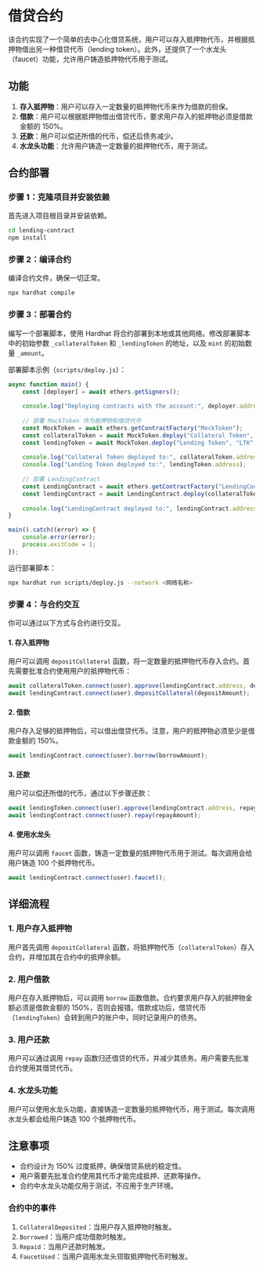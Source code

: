 # 借贷合约

该合约实现了一个简单的去中心化借贷系统，用户可以存入抵押物代币，并根据抵押物借出另一种借贷代币（lending token）。此外，还提供了一个水龙头（faucet）功能，允许用户铸造抵押物代币用于测试。

## 功能

1. **存入抵押物**：用户可以存入一定数量的抵押物代币来作为借款的担保。
2. **借款**：用户可以根据抵押物借出借贷代币，要求用户存入的抵押物必须是借款金额的 150%。
3. **还款**：用户可以偿还所借的代币，偿还后债务减少。
4. **水龙头功能**：允许用户铸造一定数量的抵押物代币，用于测试。

## 合约部署

### 步骤 1：克隆项目并安装依赖

首先进入项目根目录并安装依赖。

```bash
cd lending-contract
npm install
```

### 步骤 2：编译合约

编译合约文件，确保一切正常。

```bash
npx hardhat compile
```

### 步骤 3：部署合约

编写一个部署脚本，使用 Hardhat 将合约部署到本地或其他网络。修改部署脚本中的初始参数 `_collateralToken` 和 `_lendingToken` 的地址，以及 `mint` 的初始数量 `_amount`。

部署脚本示例（`scripts/deploy.js`）：

```javascript
async function main() {
    const [deployer] = await ethers.getSigners();
    
    console.log("Deploying contracts with the account:", deployer.address);
    
    // 部署 MockToken 作为抵押物和借贷代币
    const MockToken = await ethers.getContractFactory("MockToken");
    const collateralToken = await MockToken.deploy("Collateral Token", "CTK", ethers.utils.parseUnits("1000000", 18)); // 初始发行 100 万代币
    const lendingToken = await MockToken.deploy("Lending Token", "LTK", ethers.utils.parseUnits("1000000", 18)); // 初始发行 100 万代币
    
    console.log("Collateral Token deployed to:", collateralToken.address);
    console.log("Lending Token deployed to:", lendingToken.address);
    
    // 部署 LendingContract
    const LendingContract = await ethers.getContractFactory("LendingContract");
    const lendingContract = await LendingContract.deploy(collateralToken.address, lendingToken.address, ethers.utils.parseUnits("50000", 18)); // 铸造5万Lending Token给合约
    
    console.log("LendingContract deployed to:", lendingContract.address);
}

main().catch((error) => {
    console.error(error);
    process.exitCode = 1;
});
```

运行部署脚本：

```bash
npx hardhat run scripts/deploy.js --network <网络名称>
```

### 步骤 4：与合约交互

你可以通过以下方式与合约进行交互。

#### 1. 存入抵押物

用户可以调用 `depositCollateral` 函数，将一定数量的抵押物代币存入合约。首先需要批准合约使用用户的抵押物代币：

```javascript
await collateralToken.connect(user).approve(lendingContract.address, depositAmount);
await lendingContract.connect(user).depositCollateral(depositAmount);
```

#### 2. 借款

用户存入足够的抵押物后，可以借出借贷代币。注意，用户的抵押物必须至少是借款金额的 150%。

```javascript
await lendingContract.connect(user).borrow(borrowAmount);
```

#### 3. 还款

用户可以偿还所借的代币，通过以下步骤还款：

```javascript
await lendingToken.connect(user).approve(lendingContract.address, repayAmount);
await lendingContract.connect(user).repay(repayAmount);
```

#### 4. 使用水龙头

用户可以调用 `faucet` 函数，铸造一定数量的抵押物代币用于测试。每次调用会给用户铸造 100 个抵押物代币。

```javascript
await lendingContract.connect(user).faucet();
```

## 详细流程

### 1. 用户存入抵押物

用户首先调用 `depositCollateral` 函数，将抵押物代币（`collateralToken`）存入合约，并增加其在合约中的抵押余额。

### 2. 用户借款

用户在存入抵押物后，可以调用 `borrow` 函数借款。合约要求用户存入的抵押物金额必须是借款金额的 150%，否则会报错。借款成功后，借贷代币（`lendingToken`）会转到用户的账户中，同时记录用户的债务。

### 3. 用户还款

用户可以通过调用 `repay` 函数归还借贷的代币，并减少其债务。用户需要先批准合约使用其借贷代币。

### 4. 水龙头功能

用户可以使用水龙头功能，直接铸造一定数量的抵押物代币，用于测试。每次调用水龙头都会给用户铸造 100 个抵押物代币。

## 注意事项

- 合约设计为 150% 过度抵押，确保借贷系统的稳定性。
- 用户需要先批准合约使用其代币才能完成抵押、还款等操作。
- 合约中水龙头功能仅用于测试，不应用于生产环境。

### 合约中的事件

1. `CollateralDeposited`：当用户存入抵押物时触发。
2. `Borrowed`：当用户成功借款时触发。
3. `Repaid`：当用户还款时触发。
4. `FaucetUsed`：当用户调用水龙头领取抵押物代币时触发。
